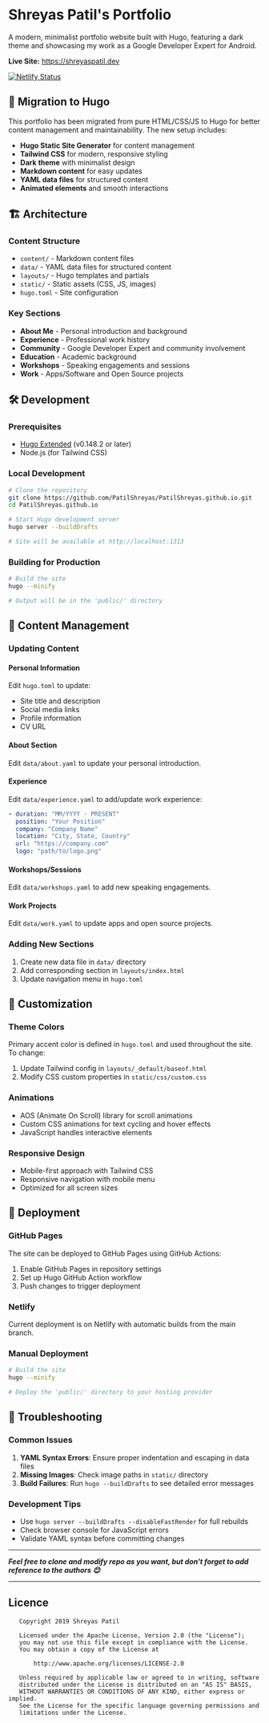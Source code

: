 # Shreyas Patil's Portfolio

A modern, minimalist portfolio website built with Hugo, featuring a dark theme and showcasing my work as a Google Developer Expert for Android.

**Live Site:** https://shreyaspatil.dev

[![Netlify Status](https://api.netlify.com/api/v1/badges/6433fffa-3b9a-4e6b-8eee-f0a4a8b86024/deploy-status)](https://app.netlify.com/sites/shreyaspatil/deploys)

## 🚀 Migration to Hugo

This portfolio has been migrated from pure HTML/CSS/JS to Hugo for better content management and maintainability. The new setup includes:

- **Hugo Static Site Generator** for content management
- **Tailwind CSS** for modern, responsive styling
- **Dark theme** with minimalist design
- **Markdown content** for easy updates
- **YAML data files** for structured content
- **Animated elements** and smooth interactions

## 🏗️ Architecture

### Content Structure
- `content/` - Markdown content files
- `data/` - YAML data files for structured content
- `layouts/` - Hugo templates and partials
- `static/` - Static assets (CSS, JS, images)
- `hugo.toml` - Site configuration

### Key Sections
- **About Me** - Personal introduction and background
- **Experience** - Professional work history
- **Community** - Google Developer Expert and community involvement
- **Education** - Academic background
- **Workshops** - Speaking engagements and sessions
- **Work** - Apps/Software and Open Source projects

## 🛠️ Development

### Prerequisites
- [Hugo Extended](https://gohugo.io/installation/) (v0.148.2 or later)
- Node.js (for Tailwind CSS)

### Local Development
```bash
# Clone the repository
git clone https://github.com/PatilShreyas/PatilShreyas.github.io.git
cd PatilShreyas.github.io

# Start Hugo development server
hugo server --buildDrafts

# Site will be available at http://localhost:1313
```

### Building for Production
```bash
# Build the site
hugo --minify

# Output will be in the 'public/' directory
```

## 📝 Content Management

### Updating Content

#### Personal Information
Edit `hugo.toml` to update:
- Site title and description
- Social media links
- Profile information
- CV URL

#### About Section
Edit `data/about.yaml` to update your personal introduction.

#### Experience
Edit `data/experience.yaml` to add/update work experience:
```yaml
- duration: "MM/YYYY - PRESENT"
  position: "Your Position"
  company: "Company Name"
  location: "City, State, Country"
  url: "https://company.com"
  logo: "path/to/logo.png"
```


#### Workshops/Sessions
Edit `data/workshops.yaml` to add new speaking engagements.

#### Work Projects
Edit `data/work.yaml` to update apps and open source projects.

### Adding New Sections
1. Create new data file in `data/` directory
2. Add corresponding section in `layouts/index.html`
3. Update navigation menu in `hugo.toml`

## 🎨 Customization

### Theme Colors
Primary accent color is defined in `hugo.toml` and used throughout the site. To change:
1. Update Tailwind config in `layouts/_default/baseof.html`
2. Modify CSS custom properties in `static/css/custom.css`

### Animations
- AOS (Animate On Scroll) library for scroll animations
- Custom CSS animations for text cycling and hover effects
- JavaScript handles interactive elements

### Responsive Design
- Mobile-first approach with Tailwind CSS
- Responsive navigation with mobile menu
- Optimized for all screen sizes

## 🚀 Deployment

### GitHub Pages
The site can be deployed to GitHub Pages using GitHub Actions:

1. Enable GitHub Pages in repository settings
2. Set up Hugo GitHub Action workflow
3. Push changes to trigger deployment

### Netlify
Current deployment is on Netlify with automatic builds from the main branch.

### Manual Deployment
```bash
# Build the site
hugo --minify

# Deploy the 'public/' directory to your hosting provider
```

## 🔧 Troubleshooting

### Common Issues
1. **YAML Syntax Errors**: Ensure proper indentation and escaping in data files
2. **Missing Images**: Check image paths in `static/` directory
3. **Build Failures**: Run `hugo --buildDrafts` to see detailed error messages

### Development Tips
- Use `hugo server --buildDrafts --disableFastRender` for full rebuilds
- Check browser console for JavaScript errors
- Validate YAML syntax before committing changes

---
***Feel free to clone and modify repo as you want, but don't forget to add reference to the authors 😊***

---

## Licence
```
   Copyright 2019 Shreyas Patil

   Licensed under the Apache License, Version 2.0 (the "License");
   you may not use this file except in compliance with the License.
   You may obtain a copy of the License at

       http://www.apache.org/licenses/LICENSE-2.0

   Unless required by applicable law or agreed to in writing, software
   distributed under the License is distributed on an "AS IS" BASIS,
   WITHOUT WARRANTIES OR CONDITIONS OF ANY KIND, either express or implied.
   See the License for the specific language governing permissions and
   limitations under the License.
```
